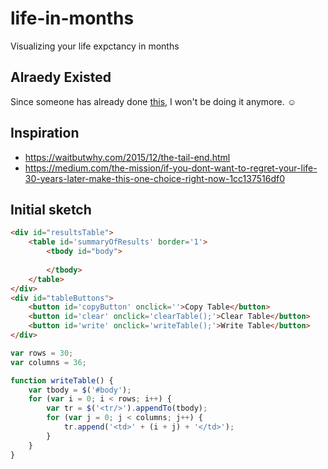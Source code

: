 # life-in-months
Visualizing your life expctancy in months

## Alraedy Existed
Since someone has already done [this](https://www.bryanbraun.com/your-life/months.html), I won't be doing it anymore. :relaxed:


## Inspiration
- https://waitbutwhy.com/2015/12/the-tail-end.html
- https://medium.com/the-mission/if-you-dont-want-to-regret-your-life-30-years-later-make-this-one-choice-right-now-1cc137516df0

## Initial sketch
``` html
<div id="resultsTable">
    <table id='summaryOfResults' border='1'>
        <tbody id="body">
            
        </tbody>
    </table>
</div>
<div id="tableButtons">
    <button id='copyButton' onclick=''>Copy Table</button>
    <button id='clear' onclick='clearTable();'>Clear Table</button>
    <button id='write' onclick='writeTable();'>Write Table</button>
</div>
```

``` javascript
var rows = 30;
var columns = 36;

function writeTable() {
    var tbody = $('#body');
    for (var i = 0; i < rows; i++) {
        var tr = $('<tr/>').appendTo(tbody);
        for (var j = 0; j < columns; j++) {
            tr.append('<td>' + (i + j) + '</td>');
        }
    }
}
```

